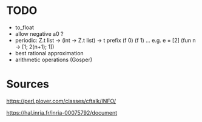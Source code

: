 
# TODO

* to_float
* allow negative a0 ?
* periodic: Z.t list -> (int -> Z.t list) -> t
     prefix (f 0) (f 1) ...
     e.g. e = [2] (fun n -> [1; 2(n+1); 1])
* best rational approximation
* arithmetic operations (Gosper)

# Sources

  https://perl.plover.com/classes/cftalk/INFO/

  https://hal.inria.fr/inria-00075792/document
